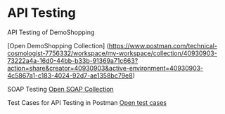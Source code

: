 # API Testing

API Testing of DemoShopping

[Open DemoShopping Collection] (https://www.postman.com/technical-cosmologist-7756332/workspace/my-workspace/collection/40930903-73222a4a-16d0-44bb-b33b-91369a71c663?action=share&creator=40930903&active-environment=40930903-4c5867a1-c183-4024-92d7-ae1358bc79e8)

SOAP Testing
[Open SOAP Collection](https://www.postman.com/technical-cosmologist-7756332/workspace/my-workspace/collection/40930903-e2c5932d-a979-45e3-93fa-129f88d56fa6?action=share&creator=40930903&active-environment=40930903-4c5867a1-c183-4024-92d7-ae1358bc79e8)

Test Cases for API Testing in Postman
[Open test cases](https://github.com/Tokarevael/API/blob/main/test%20cases%20Postman%20API.pdf)
